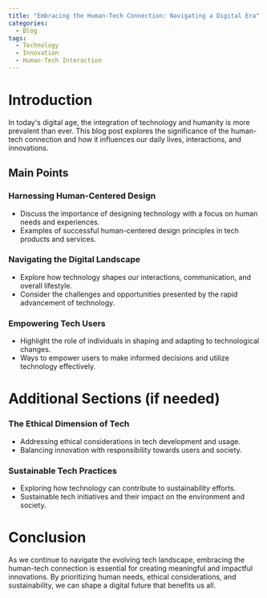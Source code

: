 ```yaml
---
title: "Embracing the Human-Tech Connection: Navigating a Digital Era"
categories:
  - Blog
tags:
  - Technology
  - Innovation
  - Human-Tech Interaction
---
```


# Introduction
In today's digital age, the integration of technology and humanity is more prevalent than ever. This blog post explores the significance of the human-tech connection and how it influences our daily lives, interactions, and innovations.

## Main Points
### Harnessing Human-Centered Design
- Discuss the importance of designing technology with a focus on human needs and experiences.
- Examples of successful human-centered design principles in tech products and services.

### Navigating the Digital Landscape
- Explore how technology shapes our interactions, communication, and overall lifestyle.
- Consider the challenges and opportunities presented by the rapid advancement of technology.

### Empowering Tech Users
- Highlight the role of individuals in shaping and adapting to technological changes.
- Ways to empower users to make informed decisions and utilize technology effectively.

# Additional Sections (if needed)
### The Ethical Dimension of Tech
- Addressing ethical considerations in tech development and usage.
- Balancing innovation with responsibility towards users and society.

### Sustainable Tech Practices
- Exploring how technology can contribute to sustainability efforts.
- Sustainable tech initiatives and their impact on the environment and society.

# Conclusion
As we continue to navigate the evolving tech landscape, embracing the human-tech connection is essential for creating meaningful and impactful innovations. By prioritizing human needs, ethical considerations, and sustainability, we can shape a digital future that benefits us all.